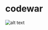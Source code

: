 # codewar

![alt text](https://github.com/christinabrgs/codewars/tree/main/images/banner.png?raw=true)
